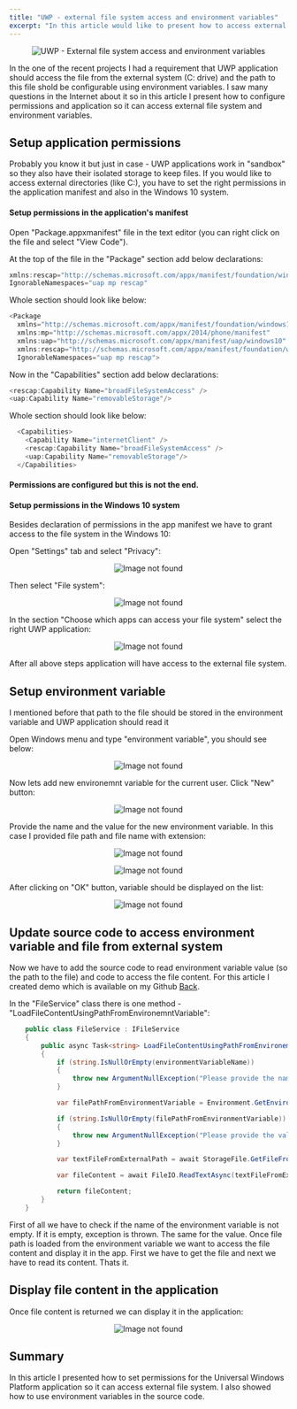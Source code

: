 ```yaml
---
title: "UWP - external file system access and environment variables"
excerpt: "In this article would like to present how to access external file system from UWP application and access environment variables."
---
```


<p align="center">
<img src="/images/devisland/article20/assets/UwpFileSystemAccess1.png?raw=true" alt="UWP - External file system access and environment variables"/>
</p>

In the one of the recent projects I had a requirement that UWP application should access the file from the external system (C: drive) and the path to this file shold be configurable using environment variables. I saw many questions in the Internet about it so in this article I present how to configure permissions and application so it can access external file system and environment variables.


## Setup application permissions

Probably you know it but just in case - UWP applications work in "sandbox" so they also have their isolated storage to keep files. If you would like to access external directories (like C:), you have to set the right permissions in the application manifest and also in the Windows 10 system.

#### Setup permissions in the application's manifest 

Open "Package.appxmanifest" file in the text editor (you can right click on the file and select "View Code").

At the top of the file in the "Package" section add below declarations:

```csharp
xmlns:rescap="http://schemas.microsoft.com/appx/manifest/foundation/windows10/restrictedcapabilities"
IgnorableNamespaces="uap mp rescap"
```
Whole section should look like below:

```csharp
<Package
  xmlns="http://schemas.microsoft.com/appx/manifest/foundation/windows10"
  xmlns:mp="http://schemas.microsoft.com/appx/2014/phone/manifest"
  xmlns:uap="http://schemas.microsoft.com/appx/manifest/uap/windows10"
  xmlns:rescap="http://schemas.microsoft.com/appx/manifest/foundation/windows10/restrictedcapabilities"
  IgnorableNamespaces="uap mp rescap">
```

Now in the "Capabilities" section add below declarations:

```csharp
<rescap:Capability Name="broadFileSystemAccess" />
<uap:Capability Name="removableStorage"/>
```

Whole section should look like below:

```csharp
  <Capabilities>
    <Capability Name="internetClient" />
    <rescap:Capability Name="broadFileSystemAccess" />
    <uap:Capability Name="removableStorage"/>
  </Capabilities>
```

#### Permissions are configured but this is not the end.

#### Setup permissions in the Windows 10 system

Besides declaration of permissions in the app manifest we have to grant access to the file system in the Windows 10:

Open "Settings" tab and select "Privacy":

<p align="center">
<img src="/images/devisland/article20/assets/UwpFileSystemAccess8.png?raw=true" alt="Image not found"/>
</p>

Then select "File system":

<p align="center">
<img src="/images/devisland/article20/assets/UwpFileSystemAccess9.png?raw=true" alt="Image not found"/>
</p>

In the section "Choose which apps can access your file system" select the right UWP application:

<p align="center">
<img src="/images/devisland/article20/assets/UwpFileSystemAccess10.png?raw=true" alt="Image not found"/>
</p>

After all above steps application will have access to the external file system.


## Setup environment variable

I mentioned before that path to the file should be stored in the environment variable and UWP application should read it

Open Windows menu and type "environment variable", you should see below:

<p align="center">
<img src="/images/devisland/article20/assets/UwpFileSystemAccess3.png?raw=true" alt="Image not found"/>
</p>

Now lets add new environemnt variable for the current user. Click "New" button:

<p align="center">
<img src="/images/devisland/article20/assets/UwpFileSystemAccess4.PNG?raw=true" alt="Image not found"/>
</p>

Provide the name and the value for the new environment variable. In this case I provided file path and file name with extension:

<p align="center">
<img src="/images/devisland/article20/assets/UwpFileSystemAccess5.PNG?raw=true" alt="Image not found"/>
</p>

<p align="center">
<img src="/images/devisland/article20/assets/UwpFileSystemAccess6.PNG?raw=true" alt="Image not found"/>
</p>

After clicking on "OK" button, variable should be displayed on the list:

<p align="center">
<img src="/images/devisland/article20/assets/UwpFileSystemAccess7.PNG?raw=true" alt="Image not found"/>
</p>


## Update source code to access environment variable and file from external system

Now we have to add the source code to read environment variable value (so the path to the file) and code to access the file content.
For this article I created demo which is available on my Github [Back](https://github.com/Daniel-Krzyczkowski/UniversalWindowsPlatform/tree/master/FileAccessWithEnvironmentVariables).

In the "FileService" class there is one method - "LoadFileContentUsingPathFromEnvironemntVariable":

```csharp
    public class FileService : IFileService
    {
        public async Task<string> LoadFileContentUsingPathFromEnvironemntVariable(string environmentVariableName)
        {
            if (string.IsNullOrEmpty(environmentVariableName))
            {
                throw new ArgumentNullException("Please provide the name of environment variable");
            }

            var filePathFromEnvironmentVariable = Environment.GetEnvironmentVariable(environmentVariableName);

            if (string.IsNullOrEmpty(filePathFromEnvironmentVariable))
            {
                throw new ArgumentNullException("Please provide the value of environment variable");
            }

            var textFileFromExternalPath = await StorageFile.GetFileFromPathAsync(filePathFromEnvironmentVariable);

            var fileContent = await FileIO.ReadTextAsync(textFileFromExternalPath);

            return fileContent;
        }
    }
```

First of all we have to check if the name of the environment variable is not empty. If it is empty, exception is thrown. The same for the value. Once file path is loaded from the environment variable we want to access the file content and display it in the app. First we have to get the file and next we have to read its content. Thats it.


## Display file content in the application

Once file content is returned we can display it in the application:

<p align="center">
<img src="/images/devisland/article20/assets/UwpFileSystemAccess11.png?raw=true" alt="Image not found"/>
</p>

## Summary

In this article I presented how to set permissions for the Universal Windows Platform application so it can access external file system. I also showed how to use environment variables in the source code.